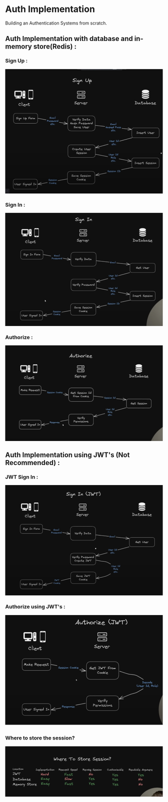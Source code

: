 # Auth Implementation

Building an Authentication Systems from scratch.

## Auth Implementation with database and in-memory store(Redis) :

### Sign Up :

<img src="./public/Sign-Up.png" />

### Sign In :

<img src="./public/Sign-In.png" />

### Authorize :

<img src="./public/Authorize.png" />

## Auth Implementation using JWT's (Not Recommended) :

### JWT Sign In :

<img src="./public/Jwt-Sign-In.png" />

### Authorize using JWT's :

<img src="./public/Authorize-Jwt.png" />

##

### Where to store the session?

<img src="./public/Store-Session.png" />
